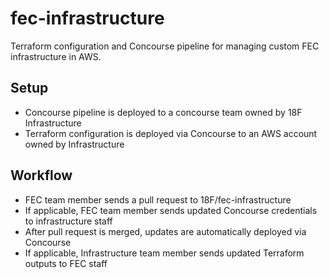 # fec-infrastructure

Terraform configuration and Concourse pipeline for managing custom FEC infrastructure in AWS.

## Setup
* Concourse pipeline is deployed to a concourse team owned by 18F Infrastructure
* Terraform configuration is deployed via Concourse to an AWS account owned by Infrastructure

## Workflow
* FEC team member sends a pull request to 18F/fec-infrastructure
* If applicable, FEC team member sends updated Concourse credentials to infrastructure staff
* After pull request is merged, updates are automatically deployed via Concourse
* If applicable, Infrastructure team member sends updated Terraform outputs to FEC staff
